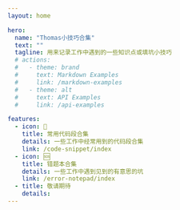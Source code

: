 ```yaml
---
layout: home

hero:
  name: "Thomas小技巧合集"
  text: ""
  tagline: 用来记录工作中遇到的一些知识点或填坑小技巧
  # actions:
  #   - theme: brand
  #     text: Markdown Examples
  #     link: /markdown-examples
  #   - theme: alt
  #     text: API Examples
  #     link: /api-examples

features:
  - icon: 📔
    title: 常用代码段合集
    details: 一些工作中经常用到的代码段合集
    link: /code-snippet/index
  - icon: 🆘
    title: 错题本合集
    details: 一些工作中遇到见到的有意思的坑
    link: /error-notepad/index
  - title: 敬请期待
    details: 
---
```


